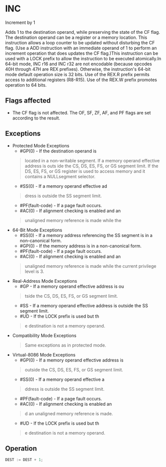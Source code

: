 # INC

Increment by 1

Adds 1 to the destination operand, while preserving the state of the CF flag.
The destination operand can be a register or a memory location.
This instruction allows a loop counter to be updated without disturbing the CF flag.
(Use a ADD instruction with an immediate operand of 1 to perform an increment operation that does updates the CF flag.)This instruction can be used with a LOCK prefix to allow the instruction to be executed atomically.In 64-bit mode, INC r16 and INC r32 are not encodable (because opcodes 40H through 47H are REX prefixes).
Otherwise, the instruction's 64-bit mode default operation size is 32 bits.
Use of the REX.R prefix permits access to additional registers (R8-R15).
Use of the REX.W prefix promotes operation to 64 bits.

## Flags affected

- The CF flag is not affected. The OF, SF, ZF, AF, and PF flags are set according to the result.

## Exceptions

- Protected Mode Exceptions
  - #GP(0) - If the destination operand is
  > located in a non-writable segment.
  > If a memory operand effective address is outs
  > ide the CS, DS, ES, FS, or GS segment limit.
  > If the DS, ES, FS, or GS register is used to access memory and it contains a NULLsegment 
  > selector.
  - #SS(0) - If a memory operand effective ad
  > dress is outside the SS segment limit.
  - #PF(fault-code) - If a page fault occurs.
  - #AC(0) - If alignment checking is enabled and an
  > unaligned memory reference is made while the 
- 64-Bit Mode Exceptions
  - #SS(0) - If a memory address referencing the SS segment is in a non-canonical form.
  - #GP(0) - If the memory address is in a non-canonical form.
  - #PF(fault-code) - If a page fault occurs.
  - #AC(0) - If alignment checking is enabled and an
  > unaligned memory reference is made while the 
  > current privilege level is 3.
- Real-Address Mode Exceptions
  - #GP - If a memory operand effective address is ou
  > tside the CS, DS, ES, FS, or GS segment limit.
  - #SS - If a memory operand effective address is outside the SS segment limit.
  - #UD - If the LOCK prefix is used but th
  > e destination is not a memory operand.
- Compatibility Mode Exceptions
  > Same exceptions as in protected mode.
- Virtual-8086 Mode Exceptions
  - #GP(0) - If a memory operand effective address is
  > outside the CS, DS, ES, FS, or GS segment limit.
  - #SS(0) - If a memory operand effective a
  > ddress is outside the SS segment limit.
  - #PF(fault-code) - If a page fault occurs.
  - #AC(0) - If alignment checking is enabled an
  > d an unaligned memory reference is made.
  - #UD - If the LOCK prefix is used but th
  > e destination is not a memory operand.

## Operation

```C
DEST := DEST + 1;
```
